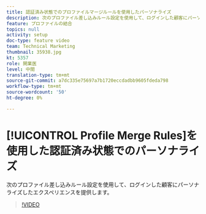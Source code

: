 ```yaml
---
title: 認証済み状態でのプロファイルマージルールを使用したパーソナライズ
description: 次のプロファイル差し込みルール設定を使用して、ログインした顧客にパーソナライズしたエクスペリエンスを提供します。
feature: プロファイルの結合
topics: null
activity: setup
doc-type: feature video
team: Technical Marketing
thumbnail: 35938.jpg
kt: 5357
role: 開業医
level: 中間
translation-type: tm+mt
source-git-commit: a7dc335e75697a7b1720eccdadbb9605fdeda798
workflow-type: tm+mt
source-wordcount: '50'
ht-degree: 0%

---
```



# [!UICONTROL Profile Merge Rules]を使用した認証済み状態でのパーソナライズ

次のプロファイル差し込みルール設定を使用して、ログインした顧客にパーソナライズしたエクスペリエンスを提供します。

>[!VIDEO](https://video.tv.adobe.com/v/35938/?quality=12&learn=on)
